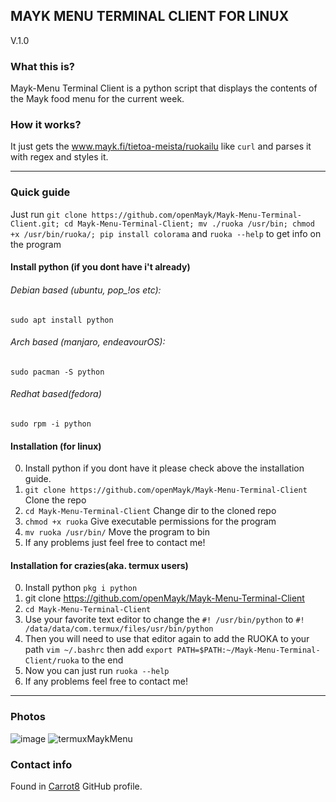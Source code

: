 ## MAYK MENU TERMINAL CLIENT FOR LINUX
V.1.0

### What this is?
Mayk-Menu Terminal Client is a python script that displays the contents of the Mayk food menu for the current week.
### How it works?
It just gets the www.mayk.fi/tietoa-meista/ruokailu like ```curl``` and parses it with regex and styles it.

---

### Quick guide
Just run `git clone https://github.com/openMayk/Mayk-Menu-Terminal-Client.git; cd Mayk-Menu-Terminal-Client; mv ./ruoka /usr/bin; chmod +x /usr/bin/ruoka/; pip install colorama` and `ruoka --help` to get info on the program

#### Install python (if you dont have i't already)
###### Debian based (ubuntu, pop_!os etc):
`sudo apt install python`
###### Arch based (manjaro, endeavourOS):
`sudo pacman -S python`
###### Redhat based(fedora)
`sudo rpm -i python`

#### Installation (for linux)
0. Install python if you dont have it please check above the installation guide.
1. ```git clone https://github.com/openMayk/Mayk-Menu-Terminal-Client``` Clone the repo
2. ```cd Mayk-Menu-Terminal-Client``` Change dir to the cloned repo
3. ```chmod +x ruoka``` Give executable permissions for the program
4. ```mv ruoka /usr/bin/``` Move the program to bin
5. If any problems just feel free to contact me!

#### Installation for crazies(aka. termux users)
0. Install python `pkg i python`
1. git clone https://github.com/openMayk/Mayk-Menu-Terminal-Client
2. `cd Mayk-Menu-Terminal-Client`
3. Use your favorite text editor to change the `#! /usr/bin/python` to `#! /data/data/com.termux/files/usr/bin/python`
4. Then you will need to use that editor again to add the RUOKA to your path `vim ~/.bashrc` then add `export PATH=$PATH:~/Mayk-Menu-Terminal-Client/ruoka` to the end
5. Now you can just run `ruoka --help`
6. If any problems feel free to contact me!

---
### Photos
![image](https://user-images.githubusercontent.com/78662938/142903922-3735a3ee-d7ce-420a-a0c8-427ddce1b555.png)
![termuxMaykMenu](https://user-images.githubusercontent.com/78662938/142901876-8cb567b8-12d1-4cc6-a374-df852e1c0a69.jpg)

### Contact info
Found in [Carrot8](https://github.com/carrot8) GitHub profile.
